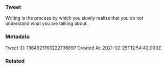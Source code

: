### Tweet
Writing is the process by which you slowly realize that you do not understand what you are talking about.

### Metadata
Tweet ID: 1364921763222736897
Created At: 2021-02-25T12:54:42.000Z

### Related

